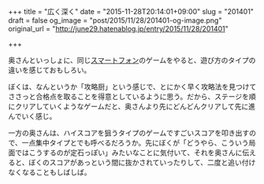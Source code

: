 +++
title = "広く深く"
date = "2015-11-28T20:14:01+09:00"
slug = "201401"
draft = false
og_image = "post/2015/11/28/201401-og-image.png"
original_url = "http://june29.hatenablog.jp/entry/2015/11/28/201401"

+++

<p>奥さんといっしょに、同じ<a class="keyword" href="http://d.hatena.ne.jp/keyword/%A5%B9%A5%DE%A1%BC%A5%C8%A5%D5%A5%A9%A5%F3">スマートフォン</a>のゲームをやると、遊び方のタイプの違いを感じておもしろい。</p>

<p>ぼくは、なんというか「攻略厨」という感じで、とにかく早く攻略法を見つけてささっと合格点を取ることを得意としているように思う。だから、ステージを順にクリアしていくようなゲームだと、奥さんより先にどんどんクリアして先に進んでいく感じ。</p>

<p>一方の奥さんは、ハイスコアを狙うタイプのゲームですごいスコアを叩き出すので、一点集中タイプとでも呼べるだろうか。先にぼくが「どうやら、こういう局面ではこうするのが定石っぽい」みたいなことに気付いて、それを奥さんに伝えると、ぼくのスコアがあっという間に抜かされていったりして、二度と追い付けなくなることもしばしば。</p>